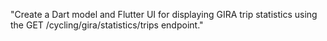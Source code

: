 "Create a Dart model and Flutter UI for displaying GIRA trip statistics using the GET /cycling/gira/statistics/trips endpoint."